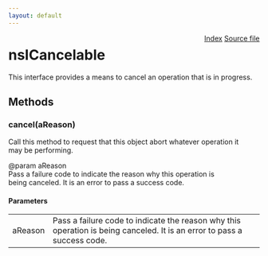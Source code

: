 ```yaml
---
layout: default
---
```

<div class='links' style='float:right'><a href="../index.html">Index</a>
<a href="http://dxr.mozilla.org/mozilla-central/source/netwerk/base/public/nsICancelable.idl">Source file</a>
</div>

# nsICancelable #
  
This interface provides a means to cancel an operation that is in progress.  
  

## Methods ##

### cancel(aReason) ###
  
Call this method to request that this object abort whatever operation it  
may be performing.  
  
@param aReason  
       Pass a failure code to indicate the reason why this operation is  
       being canceled.  It is an error to pass a success code.  
  

#### Parameters ####

<table>

<tr>
<td>aReason</td>
<td>       Pass a failure code to indicate the reason why this operation is  
       being canceled.  It is an error to pass a success code.  
</td>
</tr>

</table>
